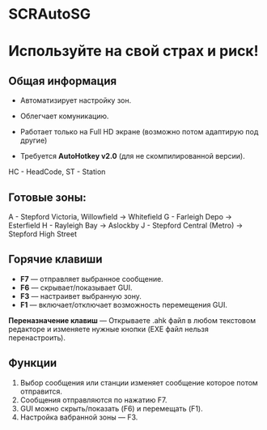 # SCRAutoSG

# Используйте на свой страх и риск!

## Общая информация
- Автоматизирует настройку зон.
- Облегчает комуникацию.

- Работает только на Full HD экране (возможно потом адаптирую под другие)
- Требуется **AutoHotkey v2.0** (для не скомпилированной версии).

HC - HeadCode,
ST - Station

## Готовые зоны:
A - Stepford Victoria, Willowfield -> Whitefield
G - Farleigh Depo -> Esterfield
H - Rayleigh Bay -> Aslockby
J - Stepford Central (Metro) -> Stepford High Street

## Горячие клавиши
- **F7** — отправляет выбранное сообщение.
- **F6** — скрывает/показывает GUI.
- **F3** — настраивет выбранную зону.
- **F1** — включает/отключает возможность перемещения GUI.

**Переназначение клавиш** — Открываете .ahk файл в любом текстовом редакторе и изменяете нужные кнопки (EXE файл нельзя перенастроить).


## Функции
1. Выбор сообщения или станции изменяет сообщение которое потом отправится.
2. Сообщения отправляются по нажатию F7.
3. GUI можно скрыть/показать (F6) и перемещать (F1).
4. Настройка вабранной зоны — F3.
